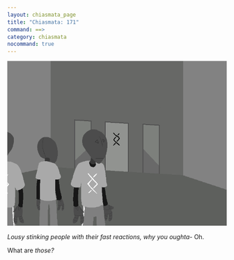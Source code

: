 ```yaml
---
layout: chiasmata_page
title: "Chiasmata: 171"
command: ==>
category: chiasmata
nocommand: true
---
```


![171](/chiasmata/images/narrative/170.png)

*Lousy stinking people with their fast reactions, why you oughta-* Oh.

What are *those?*